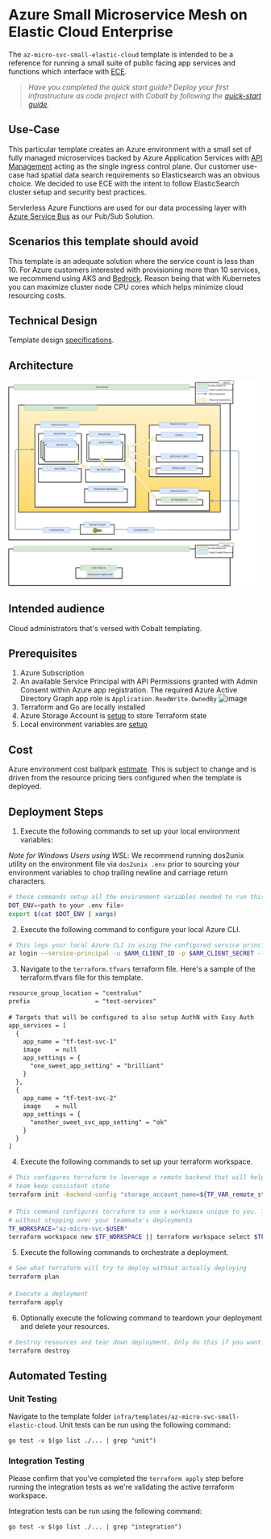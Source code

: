 # Azure Small Microservice Mesh on Elastic Cloud Enterprise

The `az-micro-svc-small-elastic-cloud` template is intended to be a reference for running a small suite of public facing app services and functions which interface with [ECE](https://www.elastic.co/products/ece).

> *Have you completed the quick start guide? Deploy your first infrastructure as code project with Cobalt by following the [quick-start guide](https://github.com/microsoft/cobalt/blob/master/docs/2_QUICK_START_GUIDE.md).*

## Use-Case

This particular template creates an Azure environment with a small set of fully managed microservices backed by Azure Application Services with [API Management](https://docs.microsoft.com/en-us/azure/api-management/api-management-key-concepts) acting as the single ingress control plane. Our customer use-case had spatial data search requirements so Elasticsearch was an obvious choice. We decided to use ECE with the intent to follow ElasticSearch cluster setup and security best practices.

Servlerless Azure Functions are used for our data processing layer with [Azure Service Bus](https://azure.microsoft.com/en-us/services/service-bus/) as our Pub/Sub Solution.

## Scenarios this template should avoid

This template is an adequate solution where the service count is less than 10. For Azure customers interested with provisioning more than 10 services, we recommend using AKS and [Bedrock](https://github.com/microsoft/bedrock). Reason being that with Kubernetes you can maximize cluster node CPU cores which helps minimize cloud resourcing costs.

## Technical Design
Template design [specifications](docs/design/README.md).

## Architecture
![Template Topology](docs/design/.design_images/deployment_topology.jpg "Template Topology")

## Intended audience

Cloud administrators that's versed with Cobalt templating.

## Prerequisites

1. Azure Subscription
2. An available Service Principal with API Permissions granted with Admin Consent within Azure app registration. The required Azure Active Directory Graph app role is `Application.ReadWrite.OwnedBy`
![image](https://user-images.githubusercontent.com/7635865/71312782-d9b91800-23f4-11ea-80ee-cc646f1c74be.png)
3. Terraform and Go are locally installed
4. Azure Storage Account is [setup](https://docs.microsoft.com/en-us/azure/terraform/terraform-backend) to store Terraform state
5. Local environment variables are [setup](https://github.com/microsoft/cobalt/blob/f31aff95e7732efde96c91b2779e94e16c1d538e/docs/2_QUICK_START_GUIDE.md#step-3-setup-local-environment-variables)

## Cost

Azure environment cost ballpark [estimate](https://azure.com/e/92b05a7cd1e646368ab74772e3122500). This is subject to change and is driven from the resource pricing tiers configured when the template is deployed.

## Deployment Steps

1. Execute the following commands to set up your local environment variables:

*Note for Windows Users using WSL*: We recommend running dos2unix utility on the environment file via `dos2unix .env` prior to sourcing your environment variables to chop trailing newline and carriage return characters.

```bash
# these commands setup all the environment variables needed to run this template
DOT_ENV=<path to your .env file>
export $(cat $DOT_ENV | xargs)
```

2. Execute the following command to configure your local Azure CLI.

```bash
# This logs your local Azure CLI in using the configured service principal.
az login --service-principal -u $ARM_CLIENT_ID -p $ARM_CLIENT_SECRET --tenant $ARM_TENANT_ID
```

3. Navigate to the `terraform.tfvars` terraform file. Here's a sample of the terraform.tfvars file for this template.

```HCL
resource_group_location = "centralus"
prefix                  = "test-services"

# Targets that will be configured to also setup AuthN with Easy Auth
app_services = [
  {
    app_name = "tf-test-svc-1"
    image    = null
    app_settings = {
      "one_sweet_app_setting" = "brilliant"
    }
  },
  {
    app_name = "tf-test-svc-2"
    image    = null
    app_settings = {
      "another_sweet_svc_app_setting" = "ok"
    }
  }
]
```

4. Execute the following commands to set up your terraform workspace.

```bash
# This configures terraform to leverage a remote backend that will help you and your
# team keep consistent state
terraform init -backend-config "storage_account_name=${TF_VAR_remote_state_account}" -backend-config "container_name=${TF_VAR_remote_state_container}"

# This command configures terraform to use a workspace unique to you. This allows you to work
# without stepping over your teammate's deployments
TF_WORKSPACE="az-micro-svc-$USER"
terraform workspace new $TF_WORKSPACE || terraform workspace select $TF_WORKSPACE
```

5. Execute the following commands to orchestrate a deployment.

```bash
# See what terraform will try to deploy without actually deploying
terraform plan

# Execute a deployment
terraform apply
```

6. Optionally execute the following command to teardown your deployment and delete your resources.

```bash
# Destroy resources and tear down deployment. Only do this if you want to destroy your deployment.
terraform destroy
```

## Automated Testing

### Unit Testing

Navigate to the template folder `infra/templates/az-micro-svc-small-elastic-cloud`. Unit tests can be run using the following command:

```
go test -v $(go list ./... | grep "unit")
```

### Integration Testing

Please confirm that you've completed the `terraform apply` step before running the integration tests as we're validating the active terraform workspace.

Integration tests can be run using the following command:

```
go test -v $(go list ./... | grep "integration")
```
